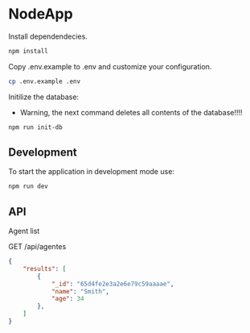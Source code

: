# NodeApp

Install dependendecies.

```js
npm install
```

Copy .env.example to .env and customize your configuration.

```sh
cp .env.example .env
```

Initilize the database:

* Warning, the next command deletes all contents of the database!!!!

```sh
npm run init-db
```

## Development

To start the application in development mode use:

```js
npm run dev
```

## API

Agent list

GET /api/agentes

```json
{
    "results": [
        {
            "_id": "65d4fe2e3a2e6e79c59aaaae",
            "name": "Smith",
            "age": 34
        },
    ]
}
```